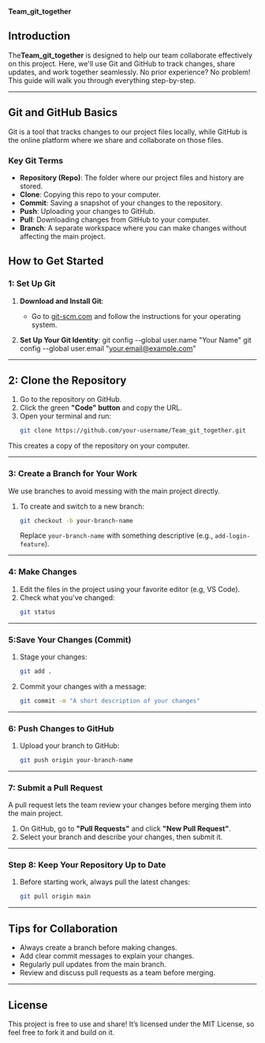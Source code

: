 **Team_git_together**


## Introduction
The**Team_git_together** is designed to help our team collaborate effectively on this project. Here, we'll use Git and GitHub to track changes, share updates, and work together seamlessly. No prior experience? No problem! This guide will walk you through everything step-by-step.

---

## Git and GitHub Basics
Git is a tool that tracks changes to our project files locally, while GitHub is the online platform where we share and collaborate on those files.

### Key Git Terms
- **Repository (Repo)**: The folder where our project files and history are stored.
- **Clone**: Copying this repo to your computer.
- **Commit**: Saving a snapshot of your changes to the repository.
- **Push**: Uploading your changes to GitHub.
- **Pull**: Downloading changes from GitHub to your computer.
- **Branch**: A separate workspace where you can make changes without affecting the main project.


## How to Get Started

###  1: Set Up Git
1. **Download and Install Git**:
   - Go to [git-scm.com](https://git-scm.com/) and follow the instructions for your operating system.

2. **Set Up Your Git Identity**:
   git config --global user.name "Your Name"
   git config --global user.email "your.email@example.com"


---

## 2: Clone the Repository
1. Go to the repository on GitHub.
2. Click the green **"Code" button** and copy the URL.
3. Open your terminal and run:
   ```bash
   git clone https://github.com/your-username/Team_git_together.git
   ```
This creates a copy of the repository on your computer.

---

### 3: Create a Branch for Your Work
We use branches to avoid messing with the main project directly.
1. To create and switch to a new branch:
   ```bash
   git checkout -b your-branch-name
   ```
   Replace `your-branch-name` with something descriptive (e.g., `add-login-feature`).

---

### 4: Make Changes
1. Edit the files in the project using your favorite editor (e.g, VS Code).
2. Check what you've changed:
   ```bash
   git status
   ```

---

###  5:Save Your Changes (Commit)
1. Stage your changes:
   ```bash
   git add .
   ```
2. Commit your changes with a message:
   ```bash
   git commit -m "A short description of your changes"
   ```

---

### 6: Push Changes to GitHub
1. Upload your branch to GitHub:
   ```bash
   git push origin your-branch-name
   ```

---

###  7: Submit a Pull Request
A pull request lets the team review your changes before merging them into the main project.
1. On GitHub, go to **"Pull Requests"** and click **"New Pull Request"**.
2. Select your branch and describe your changes, then submit it.

---

### Step 8: Keep Your Repository Up to Date
1. Before starting work, always pull the latest changes:
   ```bash
   git pull origin main
   ```

---

## Tips for Collaboration
- Always create a branch before making changes.
- Add clear commit messages to explain your changes.
- Regularly pull updates from the main branch.
- Review and discuss pull requests as a team before merging.

---

## License

This project is free to use and share! It’s licensed under the MIT License, so feel free to fork it and build on it.
